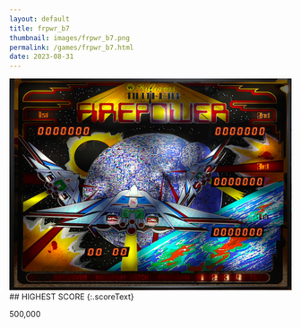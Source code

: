 ```yaml
---
layout: default
title: frpwr_b7
thumbnail: images/frpwr_b7.png
permalink: /games/frpwr_b7.html
date: 2023-08-31
---
```


<img src="../images/frpwr_b7.png" class="gameThumbnail img-fluid mx-auto align-middle">
## HIGHEST SCORE
{:.scoreText}

500,000
